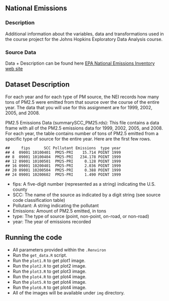 ## National Emissions

### Description
Additional information about the variables, data and transformations used in the course project for the Johns Hopkins Exploratory Data Analysis course.

### Source Data
Data + Description can be found here [EPA National Emissions Inventory web site](https://d396qusza40orc.cloudfront.net/exdata%2Fdata%2FNEI_data.zip)

## Dataset Description

For each year and for each type of PM source, the NEI records how many tons of PM2.5 were emitted from that source over the course of the entire year. The data that you will use for this assignment are for 1999, 2002, 2005, and 2008.

PM2.5 Emissions Data (summarySCC_PM25.rds): This file contains a data frame with all of the PM2.5 emissions data for 1999, 2002, 2005, and 2008. For each year, the table contains number of tons of PM2.5 emitted from a specific type of source for the entire year. Here are the first few rows.

```
##     fips      SCC Pollutant Emissions  type year
## 4  09001 10100401  PM25-PRI    15.714 POINT 1999
## 8  09001 10100404  PM25-PRI   234.178 POINT 1999
## 12 09001 10100501  PM25-PRI     0.128 POINT 1999
## 16 09001 10200401  PM25-PRI     2.036 POINT 1999
## 20 09001 10200504  PM25-PRI     0.388 POINT 1999
## 24 09001 10200602  PM25-PRI     1.490 POINT 1999
```

- fips: A five-digit number (represented as a string) indicating the U.S. county
- SCC: The name of the source as indicated by a digit string (see source code classification table)
- Pollutant: A string indicating the pollutant
- Emissions: Amount of PM2.5 emitted, in tons
- type: The type of source (point, non-point, on-road, or non-road)
- year: The year of emissions recorded


## Running the code
- All parameters provided within the `.Renviron`
- Run the `get_data.R` script.
- Run the `plot1.R` to get plot1 image.
- Run the `plot2.R` to get plot2 image.
- Run the `plot3.R` to get plot3 image.
- Run the `plot4.R` to get plot4 image.
- Run the `plot5.R` to get plot4 image.
- Run the `plot6.R` to get plot4 image.
- All of the images will be available under `img` directory.
